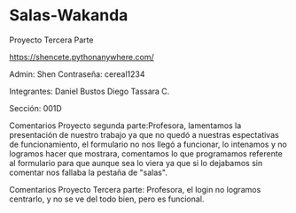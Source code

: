 # Salas-Wakanda
Proyecto Tercera Parte

https://shencete.pythonanywhere.com/

Admin: Shen
Contraseña: cereal1234

Integrantes: Daniel Bustos
             Diego Tassara C.
             
Sección: 001D

Comentarios Proyecto segunda parte:Profesora, lamentamos la presentación de nuestro trabajo ya que no quedó a nuestras espectativas de funcionamiento,
el formulario no nos llegó a funcionar, lo intenamos y no logramos hacer que mostrara, comentamos lo que programamos referente al formulario
para que aunque sea lo viera ya que si lo dejabamos sin comentar nos fallaba la pestaña de "salas".

Comentarios Proyecto Tercera parte: Profesora, el login no logramos centrarlo, y no se ve del todo bien, pero es funcional.
